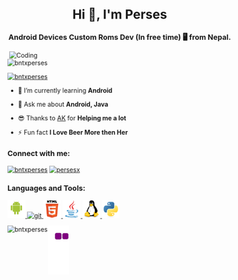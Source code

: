 <h1 align="center">Hi 👋, I'm Perses</h1>
<h3 align="center">Android Devices Custom Roms Dev (In free time) 🖥️ from Nepal.</h3>
<img align="right" alt="Coding" width="500" src="https://acegif.com/wp-content/uploads/gif/beer-67.gif">


<p align="left"> <img src="https://komarev.com/ghpvc/?username=bntxperses&label=Profile%20views&color=0e75b6&style=flat" alt="bntxperses" /> </p>

<p align="left"> <a href="https://twitter.com/bntxperses" target="blank"><img src="https://img.shields.io/twitter/follow/bntxperses?logo=twitter&style=for-the-badge" alt="bntxperses" /></a> </p>

- 🌱 I’m currently learning **Android**

- 💬 Ask me about **Android, Java**
- 😎 Thanks to <a href="https://github.com/akmacc">AK</a>  for **Helping me a lot** 
- ⚡ Fun fact **I Love Beer More then Her**


<h3 align="left">Connect with me:</h3>
<p align="left">
<a href="https://twitter.com/bntxperses" target="blank"><img align="center" src="https://raw.githubusercontent.com/rahuldkjain/github-profile-readme-generator/master/src/images/icons/Social/twitter.svg" alt="bntxperses" height="30" width="40" /></a>
<a href="https://instagram.com/persesx" target="blank"><img align="center" src="https://raw.githubusercontent.com/rahuldkjain/github-profile-readme-generator/master/src/images/icons/Social/instagram.svg" alt="persesx" height="30" width="40" /></a>
</p>

<h3 align="left">Languages and Tools:</h3>
<p align="left"> <a href="https://developer.android.com" target="_blank" rel="noreferrer"> <img src="https://raw.githubusercontent.com/devicons/devicon/master/icons/android/android-original-wordmark.svg" alt="android" width="40" height="40"/> </a> <a href="https://git-scm.com/" target="_blank" rel="noreferrer"> <img src="https://www.vectorlogo.zone/logos/git-scm/git-scm-icon.svg" alt="git" width="40" height="40"/> </a> <a href="https://www.w3.org/html/" target="_blank" rel="noreferrer"> <img src="https://raw.githubusercontent.com/devicons/devicon/master/icons/html5/html5-original-wordmark.svg" alt="html5" width="40" height="40"/> </a> <a href="https://www.java.com" target="_blank" rel="noreferrer"> <img src="https://raw.githubusercontent.com/devicons/devicon/master/icons/java/java-original.svg" alt="java" width="40" height="40"/> </a> <a href="https://www.linux.org/" target="_blank" rel="noreferrer"> <img src="https://raw.githubusercontent.com/devicons/devicon/master/icons/linux/linux-original.svg" alt="linux" width="40" height="40"/> </a> <a href="https://www.python.org" target="_blank" rel="noreferrer"> <img src="https://raw.githubusercontent.com/devicons/devicon/master/icons/python/python-original.svg" alt="python" width="40" height="40"/> </a> </p>


<p><img align="left" src="https://github-readme-stats.vercel.app/api/top-langs?username=bntxperses&show_icons=true&locale=en&layout=compact" alt="bntxperses" /></p>


                                      
                                      
                                      
                                      
![snake gif](https://github.com/bntxperses/bntxperses/blob/output/github-contribution-grid-snake.gif)
